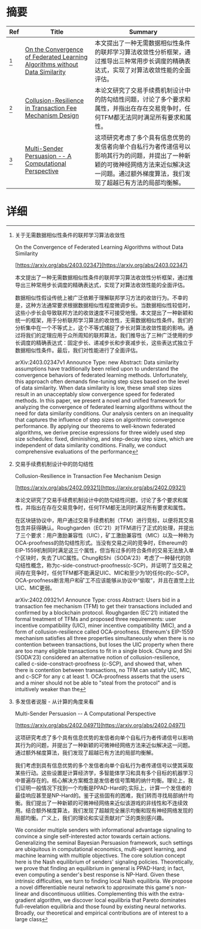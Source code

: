 # 摘要

| Ref | Title | Summary |
| --- | --- | --- |
| [^1] | [On the Convergence of Federated Learning Algorithms without Data Similarity](https://arxiv.org/abs/2403.02347) | 本文提出了一种无需数据相似性条件的联邦学习算法收敛性分析框架，通过推导出三种常用步长调度的精确表达式，实现了对算法收敛性能的全面评估。 |
| [^2] | [Collusion-Resilience in Transaction Fee Mechanism Design](https://arxiv.org/abs/2402.09321) | 本论文研究了交易手续费机制设计中的防勾结性问题，讨论了多个要求和属性，并指出在存在交易竞争时，任何TFM都无法同时满足所有要求和属性。 |
| [^3] | [Multi-Sender Persuasion -- A Computational Perspective](https://arxiv.org/abs/2402.04971) | 这项研究考虑了多个具有信息优势的发信者向单个自私行为者传递信号以影响其行为的问题，并提出了一种新颖的可微神经网络方法来近似解决这一问题。通过额外梯度算法，我们发现了超越已有方法的局部均衡解。 |

# 详细

[^1]: 关于无需数据相似性条件的联邦学习算法收敛性

    On the Convergence of Federated Learning Algorithms without Data Similarity

    [https://arxiv.org/abs/2403.02347](https://arxiv.org/abs/2403.02347)

    本文提出了一种无需数据相似性条件的联邦学习算法收敛性分析框架，通过推导出三种常用步长调度的精确表达式，实现了对算法收敛性能的全面评估。

    

    数据相似性假设传统上被广泛依赖于理解联邦学习方法的收敛行为。不幸的是，这种方法通常要求根据数据相似性程度微调步长。当数据相似性较低时，这些小步长会导致联邦方法的收敛速度不可接受地慢。本文提出了一种新颖和统一的框架，用于分析联邦学习算法的收敛性，无需数据相似性条件。我们的分析集中在一个不等式上，这个不等式捕捉了步长对算法收敛性能的影响。通过将我们的定理应用于众所周知的联邦算法，我们推导出了三种广泛使用的步长调度的精确表达式：固定步长、递减步长和步衰减步长，这些表达式独立于数据相似性条件。最后，我们对性能进行了全面评估。

    arXiv:2403.02347v1 Announce Type: new  Abstract: Data similarity assumptions have traditionally been relied upon to understand the convergence behaviors of federated learning methods. Unfortunately, this approach often demands fine-tuning step sizes based on the level of data similarity. When data similarity is low, these small step sizes result in an unacceptably slow convergence speed for federated methods. In this paper, we present a novel and unified framework for analyzing the convergence of federated learning algorithms without the need for data similarity conditions. Our analysis centers on an inequality that captures the influence of step sizes on algorithmic convergence performance. By applying our theorems to well-known federated algorithms, we derive precise expressions for three widely used step size schedules: fixed, diminishing, and step-decay step sizes, which are independent of data similarity conditions. Finally, we conduct comprehensive evaluations of the performance 
    
[^2]: 交易手续费机制设计中的防勾结性

    Collusion-Resilience in Transaction Fee Mechanism Design

    [https://arxiv.org/abs/2402.09321](https://arxiv.org/abs/2402.09321)

    本论文研究了交易手续费机制设计中的防勾结性问题，讨论了多个要求和属性，并指出在存在交易竞争时，任何TFM都无法同时满足所有要求和属性。

    

    在区块链协议中，用户通过交易手续费机制（TFM）进行竞标，以便将其交易包含并获得确认。Roughgarden（EC'21）对TFM进行了正式的处理，并提出了三个要求：用户激励兼容性（UIC），矿工激励兼容性（MIC）以及一种称为OCA-proofness的防勾结性形式。当没有交易之间的竞争时，Ethereum的EIP-1559机制同时满足这三个属性，但当有过多的符合条件的交易无法放入单个区块时，失去了UIC属性。Chung和Shi（SODA'23）考虑了一种替代的防勾结性概念，称为c-side-construct-proofness(c-SCP)，并证明了当交易之间存在竞争时，任何TFM都不能满足UIC、MIC和至少为1的任何c的c-SCP。OCA-proofness断言用户和矿工不应该能够从协议中“偷取”，并且在直觉上比UIC、MIC更弱。

    arXiv:2402.09321v1 Announce Type: cross Abstract: Users bid in a transaction fee mechanism (TFM) to get their transactions included and confirmed by a blockchain protocol. Roughgarden (EC'21) initiated the formal treatment of TFMs and proposed three requirements: user incentive compatibility (UIC), miner incentive compatibility (MIC), and a form of collusion-resilience called OCA-proofness. Ethereum's EIP-1559 mechanism satisfies all three properties simultaneously when there is no contention between transactions, but loses the UIC property when there are too many eligible transactions to fit in a single block. Chung and Shi (SODA'23) considered an alternative notion of collusion-resilience, called c-side-constract-proofness (c-SCP), and showed that, when there is contention between transactions, no TFM can satisfy UIC, MIC, and c-SCP for any c at least 1. OCA-proofness asserts that the users and a miner should not be able to "steal from the protocol" and is intuitively weaker than the
    
[^3]: 多发信者说服 - 从计算的角度来看

    Multi-Sender Persuasion -- A Computational Perspective

    [https://arxiv.org/abs/2402.04971](https://arxiv.org/abs/2402.04971)

    这项研究考虑了多个具有信息优势的发信者向单个自私行为者传递信号以影响其行为的问题，并提出了一种新颖的可微神经网络方法来近似解决这一问题。通过额外梯度算法，我们发现了超越已有方法的局部均衡解。

    

    我们考虑到具有信息优势的多个发信者向单个自私行为者传递信号以使其采取某些行动。这些设置是计算经济学，多智能体学习和具有多个目标的机器学习中普遍存在的。核心解决方案概念是发信者信号策略的纳什均衡。理论上，我们证明一般情况下找到一个均衡是PPAD-Hard的;实际上，计算一个发信者的最佳响应甚至是NP-Hard的。鉴于这些固有的困难，我们转而寻找局部纳什均衡。我们提出了一种新颖的可微神经网络来近似该游戏的非线性和不连续效用。结合额外梯度算法，我们发现了超越完全展示均衡和现有神经网络发现的局部均衡。广义上，我们的理论和实证贡献对广泛的类别感兴趣。

    We consider multiple senders with informational advantage signaling to convince a single self-interested actor towards certain actions. Generalizing the seminal Bayesian Persuasion framework, such settings are ubiquitous in computational economics, multi-agent learning, and machine learning with multiple objectives. The core solution concept here is the Nash equilibrium of senders' signaling policies. Theoretically, we prove that finding an equilibrium in general is PPAD-Hard; in fact, even computing a sender's best response is NP-Hard. Given these intrinsic difficulties, we turn to finding local Nash equilibria. We propose a novel differentiable neural network to approximate this game's non-linear and discontinuous utilities. Complementing this with the extra-gradient algorithm, we discover local equilibria that Pareto dominates full-revelation equilibria and those found by existing neural networks. Broadly, our theoretical and empirical contributions are of interest to a large class 
    

